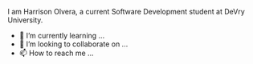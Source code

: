 I am Harrison Olvera, a current Software Development student at DeVry University.
- 🌱 I’m currently learning ...
- 💞️ I’m looking to collaborate on ...
- 📫 How to reach me ...

<!---
HarrisonBlake01/HarrisonBlake01 is a ✨ special ✨ repository because its `README.md` (this file) appears on your GitHub profile.
You can click the Preview link to take a look at your changes.
--->
